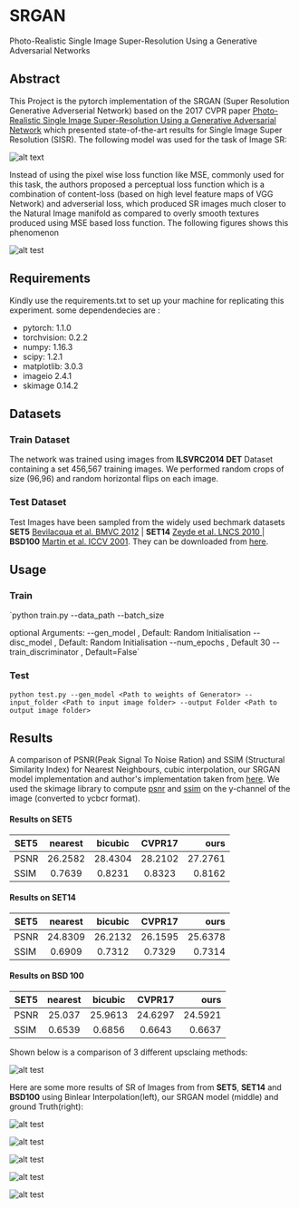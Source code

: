 # SRGAN

Photo-Realistic Single Image Super-Resolution Using a Generative Adversarial Networks

## Abstract

This Project is the pytorch implementation of the SRGAN (Super Resolution Generative Adverserial Network) based on the 2017 CVPR paper [Photo-Realistic Single Image Super-Resolution Using a Generative Adversarial Network](https://arxiv.org/pdf/1609.04802.pdf) which presented state-of-the-art results for Single Image Super Resolution (SISR). The following model was used for the task of Image SR:

![alt text](https://github.com/sushil-khyalia/SRGAN/blob/master/img/model.jpeg "SRGAN Model")

Instead of using the pixel wise loss function like MSE, commonly used for this task, the authors proposed a perceptual loss function which is a combination of content-loss (based on high level feature maps of VGG Network) and adverserial loss, which produced SR images much closer to the Natural Image manifold as compared to overly smooth textures produced using MSE based loss function. The following figures shows this phenomenon

![alt test](https://github.com/sushil-khyalia/SRGAN/blob/master/img/srgan_bicubic.PNG "srgan_vs_bicubic")

## Requirements

Kindly use the requirements.txt to set up your machine for replicating this experiment. some dependendecies are :

* pytorch: 1.1.0
* torchvision: 0.2.2
* numpy: 1.16.3
* scipy: 1.2.1
* matplotlib: 3.0.3
* imageio 2.4.1
* skimage 0.14.2

## Datasets

### Train Dataset

The network was trained using images from __ILSVRC2014 DET__ Dataset containing a set 456,567 training images. We performed random crops of size (96,96) and random horizontal flips on each image.

### Test Dataset

Test Images have been sampled from the widely used bechmark datasets __SET5__ [ Bevilacqua et al. BMVC 2012](http://people.rennes.inria.fr/Aline.Roumy/results/SR_BMVC12.html) | __SET14__ [ Zeyde et al. LNCS 2010 ](https://sites.google.com/site/romanzeyde/research-interests) | __BSD100__ [Martin et al. ICCV 2001](https://www2.eecs.berkeley.edu/Research/Projects/CS/vision/bsds/). They can be downloaded from [here](https://drive.google.com/file/d/1kuDs1BgkY12ztUVogDmFNEjvKobCyuuQ/view?usp=sharing).

## Usage

### Train

`python train.py --data_path <Path to the training dataset>
                 --batch_size <Batch Size to be used for training>
                
optional Arguments:
--gen_model               <Path to pretrained-weights of Generator>, Default: Random Initialisation
--disc_model              <Path to pretrained-weights of Discriminator>, Default: Random Initialisation
--num_epochs              <number of epochs to train>, Default 30
--train_discriminator     <Set true to train both Generator and Discriminator>, Default=False`

### Test

`python test.py --gen_model <Path to weights of Generator>
                --input_folder <Path to input image folder>
                --output Folder <Path to output image folder>`

## Results

A comparison of PSNR(Peak Signal To Noise Ration) and SSIM (Structural Similarity Index) for Nearest Neighbours, cubic interpolation, our SRGAN model implementation and author's implementation taken from [here](https://github.com/tensorlayer/srgan/releases/tag/1.2.0). We used the skimage library to compute [psnr](https://scikit-image.org/docs/dev/api/skimage.measure.html#skimage.measure.compare_psnr) and [ssim](https://scikit-image.org/docs/dev/api/skimage.measure.html#skimage.measure.compare_ssim) on the y-channel of the image (converted to ycbcr format).

#### Results on SET5

| SET5 | nearest | bicubic | CVPR17 | ours |
| ---- |:-------:| :-----: | :----: | ---: |
| PSNR | 26.2582 | 28.4304 | 28.2102 | 27.2761 |
| SSIM | 0.7639 | 0.8231 | 0.8323 | 0.8162 |

#### Results on SET14

| SET5 | nearest | bicubic | CVPR17 | ours |
| ---- |:-------:| :-----: | :----: | ---: |
| PSNR | 24.8309 | 26.2132 | 26.1595 | 25.6378 |
| SSIM | 0.6909 | 0.7312 | 0.7329 | 0.7314 |

#### Results on BSD 100

| SET5 | nearest | bicubic | CVPR17 | ours |
| ---- |:-------:| :-----: | :----: | ---: |
| PSNR | 25.037 | 25.9613 | 24.6297 | 24.5921 |
| SSIM | 0.6539 | 0.6856 | 0.6643 | 0.6637 |

Shown below is a comparison of 3 different upsclaing methods:

![alt test](https://github.com/sushil-khyalia/SRGAN/blob/master/img/img1.PNG "comparison of different methods")

Here are some more results of SR of Images from from __SET5__, __SET14__ and __BSD100__  using Binlear Interpolation(left), our SRGAN model (middle) and ground Truth(right):

![alt test](https://github.com/sushil-khyalia/SRGAN/blob/master/img/img2.PNG "img1")

![alt test](https://github.com/sushil-khyalia/SRGAN/blob/master/img/img3.PNG "img2")

![alt test](https://github.com/sushil-khyalia/SRGAN/blob/master/img/img4.PNG "img3")

![alt test](https://github.com/sushil-khyalia/SRGAN/blob/master/img/img5.PNG "img4")

![alt test](https://github.com/sushil-khyalia/SRGAN/blob/master/img/img6.PNG "img5")



                


